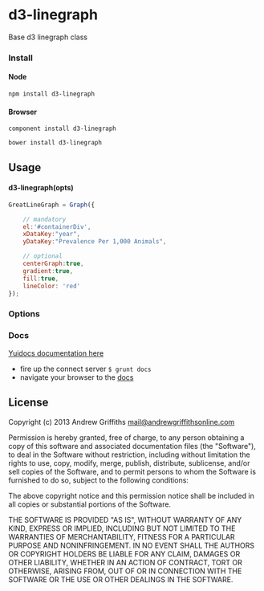 # d3-linegraph

Base d3 linegraph class



### Install

#### Node

```Shell
npm install d3-linegraph
```

#### Browser

```Shell
component install d3-linegraph
```

```Shell
bower install d3-linegraph
```



## Usage

#### d3-linegraph(opts)

```JavaScript
GreatLineGraph = Graph({

	// mandatory
	el:'#containerDiv',
	xDataKey:"year",
	yDataKey:"Prevalence Per 1,000 Animals",

	// optional
	centerGraph:true,
	gradient:true,
	fill:true,
	lineColor: 'red'
});
```


### Options




### Docs
[Yuidocs documentation here](docs/index.html)
- fire up the connect server ```$ grunt docs```
- navigate your browser to the [docs](http://localhost:9001)


## License
Copyright (c) 2013 Andrew Griffiths <mail@andrewgriffithsonline.com>

Permission is hereby granted, free of charge, to any person obtaining
a copy of this software and associated documentation files (the
"Software"), to deal in the Software without restriction, including
without limitation the rights to use, copy, modify, merge, publish,
distribute, sublicense, and/or sell copies of the Software, and to
permit persons to whom the Software is furnished to do so, subject to
the following conditions:

The above copyright notice and this permission notice shall be
included in all copies or substantial portions of the Software.

THE SOFTWARE IS PROVIDED "AS IS", WITHOUT WARRANTY OF ANY KIND,
EXPRESS OR IMPLIED, INCLUDING BUT NOT LIMITED TO THE WARRANTIES OF
MERCHANTABILITY, FITNESS FOR A PARTICULAR PURPOSE AND
NONINFRINGEMENT. IN NO EVENT SHALL THE AUTHORS OR COPYRIGHT HOLDERS BE
LIABLE FOR ANY CLAIM, DAMAGES OR OTHER LIABILITY, WHETHER IN AN ACTION
OF CONTRACT, TORT OR OTHERWISE, ARISING FROM, OUT OF OR IN CONNECTION
WITH THE SOFTWARE OR THE USE OR OTHER DEALINGS IN THE SOFTWARE.
